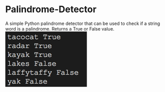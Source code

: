 # Palindrome-Detector
A simple Python palindrome detector that can be used to check if a string word is a palindrome. Returns a True or False value.
![results](https://github.com/Ayodeleohh/Palindrome-Detector/blob/master/Screenshot%202018-12-22%2010.36.50.png)
